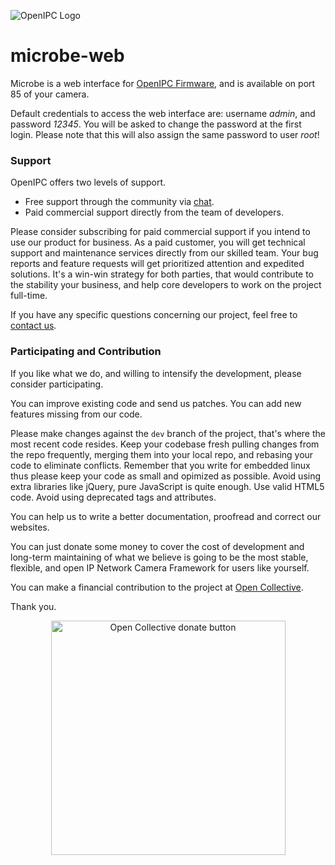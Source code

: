 ![OpenIPC Logo](https://cdn.themactep.com/images/logo_openipc.png)

microbe-web
===========

Microbe is a web interface for [OpenIPC Firmware][openipcfw],
and is available on port 85 of your camera.

Default credentials to access the web interface are: username _admin_, and
password _12345_. You will be asked to change the password at the first login.
Please note that this will also assign the same password to user _root_!

### Support

OpenIPC offers two levels of support.

- Free support through the community via [chat][telegram].
- Paid commercial support directly from the team of developers.

Please consider subscribing for paid commercial support if you intend to use our
product for business. As a paid customer, you will get technical support and
maintenance services directly from our skilled team. Your bug reports and
feature requests will get prioritized attention and expedited solutions. It's a
win-win strategy for both parties, that would contribute to the stability your
business, and help core developers to work on the project full-time.

If you have any specific questions concerning our project, feel free to
[contact us](mailto:dev@openipc.org).

### Participating and Contribution

If you like what we do, and willing to intensify the development, please
consider participating.

You can improve existing code and send us patches. You can add new features
missing from our code.

Please make changes against the `dev` branch of the project, that's where the
most recent code resides. Keep your codebase fresh pulling changes from the
repo frequently, merging them into your local repo, and rebasing your code to
eliminate conflicts. Remember that you write for embedded linux thus please keep
your code as small and opimized as possible. Avoid using extra libraries like
jQuery, pure JavaScript is quite enough. Use valid HTML5 code. Avoid using
deprecated tags and attributes.

You can help us to write a better documentation, proofread and correct our
websites.

You can just donate some money to cover the cost of development and long-term
maintaining of what we believe is going to be the most stable, flexible, and
open IP Network Camera Framework for users like yourself.

You can make a financial contribution to the project at [Open Collective][oc].

Thank you.

<p style="text-align:center"><a href="https://opencollective.com/openipc/contribute/backer-14335/checkout" target="_blank"><img src="https://opencollective.com/webpack/donate/button@2x.png?color=blue" width="375" alt="Open Collective donate button"></a></p>

[openipcfw]: https://github.com/OpenIPC/firmware
[haserl]: http://haserl.sourceforge.net/
[iso639]: https://en.wikipedia.org/wiki/List_of_ISO_639-1_codes
[wiki]: https://github.com/OpenIPC/firmware/wiki/microbe-web
[telegram]: https://openipc.org/#telegram-chat-groups
[oc]: https://opencollective.com/openipc/contribute/backer-14335/checkout
[pp]: https://www.paypal.com/donate/?hosted_button_id=C6F7UJLA58MBS
